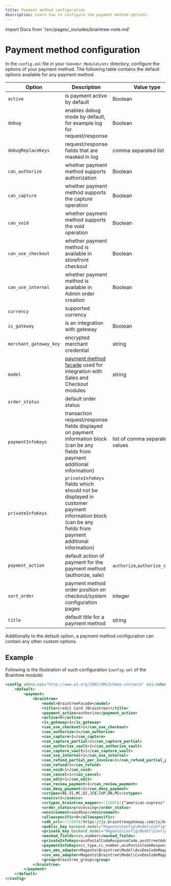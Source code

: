 ```yaml
---
title: Payment method configuration
description: Learn how to configure the payment method options.
---
```


import Docs from '/src/pages/_includes/braintree-note.md'

<Docs />

# Payment method configuration

In the `config.xml` file in your `%Vendor_Module%/etc` directory, configure the options of your payment method. The following table contains the default options available for any payment method.

| Option | Description | Value type |
|------------------------|-----------------------------------------------------------------|-------------------------|
| `active` | is payment active by default | Boolean |
| `debug` | enables debug mode by default, for example log for request/response | Boolean                               |
| `debugReplaceKeys` | request/response fields that are masked in log | comma separated list |
| `can_authorize` | whether payment method supports authorization | Boolean |
| `can_capture` | whether payment method supports the capture operation | Boolean |
| `can_void` | whether payment method supports the void operation | Boolean |
| `can_use_checkout` | whether payment method is available in storefront  checkout | Boolean |
| `can_use_internal` | whether payment method is available in Admin  order creation | Boolean |
| `currency` | supported currency | |
| `is_gateway` | is an integration with gateway | Boolean |
| `merchant_gateway_key` | encrypted merchant credential | string |
| `model` | [payment method facade](facade-configuration.md) used for integration with Sales and Checkout modules | string |
| `order_status` | default order status | |
| `paymentInfoKeys` | transaction request/response fields displayed on payment information block (can be any fields from payment additional information) | list of comma separated values |
| `privateInfoKeys` | `privateInfoKeys` fields which should not be displayed in customer payment information block (can be any fields from payment additional information) | |
| `payment_action` | default action of payment for the payment method (authorize, sale) | `authorize`,`authorize_capture` |
| `sort_order` | payment method order position on checkout/system configuration pages | integer |
| `title` | default title for a payment method | string |

Additionally to the default option, a payment method configuration can contain any other custom options.

## Example

Following is the illustration of such configuration (`config.xml` of the Braintree module)

```xml
<config xmlns:xsi="http://www.w3.org/2001/XMLSchema-instance" xsi:noNamespaceSchemaLocation="urn:magento:module:Magento_Store:etc/config.xsd">
    <default>
        <payment>
            <braintree>
                <model>BraintreeFacade</model>
                <title>Credit Card (Braintree)</title>
                <payment_action>authorize</payment_action>
                <active>0</active>
                <is_gateway>1</is_gateway>
                <can_use_checkout>1</can_use_checkout>
                <can_authorize>1</can_authorize>
                <can_capture>1</can_capture>
                <can_capture_partial>1</can_capture_partial>
                <can_authorize_vault>1</can_authorize_vault>
                <can_capture_vault>1</can_capture_vault>
                <can_use_internal>1</can_use_internal>
                <can_refund_partial_per_invoice>1</can_refund_partial_per_invoice>
                <can_refund>1</can_refund>
                <can_void>1</can_void>
                <can_cancel>1</can_cancel>
                <can_edit>1</can_edit>
                <can_review_payment>1</can_review_payment>
                <can_deny_payment>1</can_deny_payment>
                <cctypes>AE,VI,MC,DI,JCB,CUP,DN,MI</cctypes>
                <useccv>1</useccv>
                <cctypes_braintree_mapper><![CDATA[{"american-express":"AE","discover":"DI","jcb":"JCB","mastercard":"MC","master-card":"MC","visa":"VI","maestro":"MI","diners-club":"DN","unionpay":"CUP"}]]></cctypes_braintree_mapper>
                <order_status>processing</order_status>
                <environment>sandbox</environment>
                <allowspecific>0</allowspecific>
                <sdk_url><![CDATA[https://js.braintreegateway.com/js/braintree-2.32.0.min.js]]></sdk_url>
                <public_key backend_model="Magento\Config\Model\Config\Backend\Encrypted" />
                <private_key backend_model="Magento\Config\Model\Config\Backend\Encrypted" />
                <masked_fields>cvv,number</masked_fields>
                <privateInfoKeys>avsPostalCodeResponseCode,avsStreetAddressResponseCode,cvvResponseCode,processorAuthorizationCode,processorResponseCode,processorResponseText,liabilityShifted,liabilityShiftPossible,riskDataId,riskDataDecision</privateInfoKeys>
                <paymentInfoKeys>cc_type,cc_number,avsPostalCodeResponseCode,avsStreetAddressResponseCode,cvvResponseCode,processorAuthorizationCode,processorResponseCode,processorResponseText,liabilityShifted,liabilityShiftPossible,riskDataId,riskDataDecision</paymentInfoKeys>
                <avs_ems_adapter>Magento\Braintree\Model\AvsEmsCodeMapper</avs_ems_adapter>
                <cvv_ems_adapter>Magento\Braintree\Model\CvvEmsCodeMapper</cvv_ems_adapter>
                <group>braintree_group</group>
            </braintree>
        </payment>
    </default>
</config>
```
